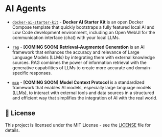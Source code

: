 # AI Agents

- [`docker-ai-starter-kit`](/docker-ai-starter-kit/README.md) - 
**Docker AI Starter Kit** is an open Docker Compose template that quickly bootstraps 
a fully featured local AI and Low Code development environment, including an Open WebUI 
for the communication interface (chat) with your local LLMs.

- [`rag`]() - **[COMING SOON]** **Retrieval-Augmented Generation** is an AI framework that 
enhances the accuracy and relevance of Large Language Models (LLMs) by integrating them 
with external knowledge sources. RAG combines the power of information retrieval with 
the generative capabilities of LLMs to create more accurate and domain-specific responses. 

- [`mcp`]() - **[COMING SOON]** **Model Context Protocol** is a standardized framework that 
enables AI models, especially large language models (LLMs), to interact with external tools and 
data sources in a structured and efficient way that simplifies the integration of AI with the real world. 

## 📜 License

This project is licensed under the MIT License - see the [LICENSE](LICENSE) file for details.